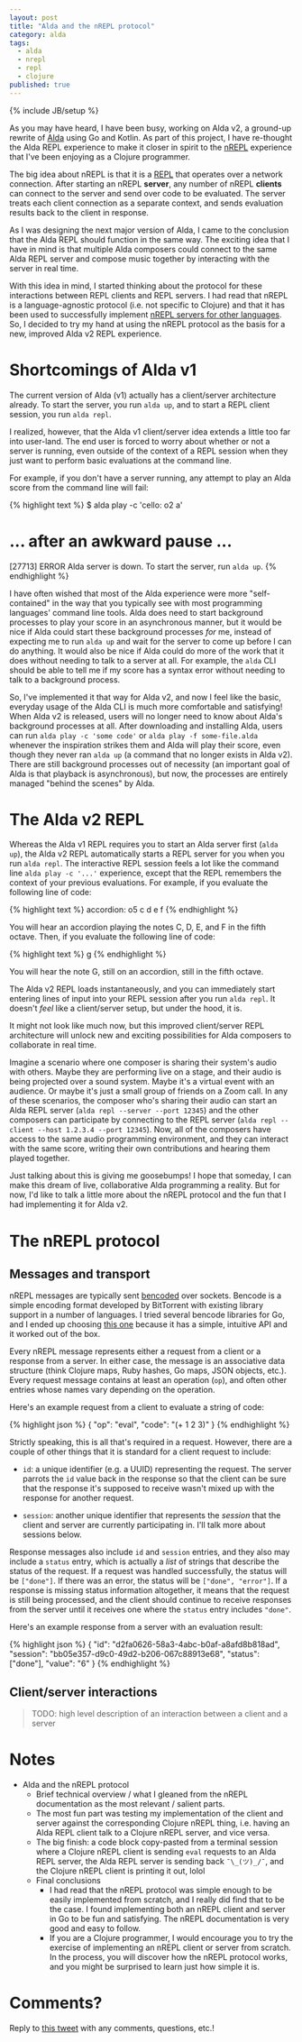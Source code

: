 ```yaml
---
layout: post
title: "Alda and the nREPL protocol"
category: alda
tags:
  - alda
  - nrepl
  - repl
  - clojure
published: true
---
```


{% include JB/setup %}

As you may have heard, I have been busy, working on Alda v2, a ground-up rewrite
of [Alda][alda-website] using Go and Kotlin. As part of this project, I have
re-thought the Alda REPL experience to make it closer in spirit to the
[nREPL][nrepl] experience that I've been enjoying as a Clojure programmer.

The big idea about nREPL is that it is a [REPL][repl] that operates over a
network connection. After starting an nREPL **server**, any number of nREPL
**clients** can connect to the server and send over code to be evaluated. The
server treats each client connection as a separate context, and sends evaluation
results back to the client in response.

As I was designing the next major version of Alda, I came to the conclusion that
the Alda REPL should function in the same way. The exciting idea that I have in
mind is that multiple Alda composers could connect to the same Alda REPL server
and compose music together by interacting with the server in real time.

With this idea in mind, I started thinking about the protocol for these
interactions between REPL clients and REPL servers. I had read that nREPL is a
language-agnostic protocol (i.e. not specific to Clojure) and that it has been
used to successfully implement [nREPL servers for other
languages][nrepl-beyond-clojure]. So, I decided to try my hand at using the
nREPL protocol as the basis for a new, improved Alda v2 REPL experience.

# Shortcomings of Alda v1

The current version of Alda (v1) actually has a client/server architecture
already. To start the server, you run `alda up`, and to start a REPL client
session, you run `alda repl`.

I realized, however, that the Alda v1 client/server idea extends a little too
far into user-land. The end user is forced to worry about whether or not a
server is running, even outside of the context of a REPL session when they just
want to perform basic evaluations at the command line.

For example, if you don't have a server running, any attempt to play an Alda
score from the command line will fail:

{% highlight text %}
$ alda play -c 'cello: o2 a'
# ... after an awkward pause ...
[27713] ERROR Alda server is down. To start the server, run `alda up`.
{% endhighlight %}

I have often wished that most of the Alda experience were more "self-contained"
in the way that you typically see with most programming languages' command line
tools. Alda does need to start background processes to play your score in an
asynchronous manner, but it would be nice if Alda could start these background
processes _for_ me, instead of expecting me to run `alda up` and wait for the
server to come up before I can do anything. It would also be nice if Alda could
do more of the work that it does without needing to talk to a server at all. For
example, the `alda` CLI should be able to tell me if my score has a syntax error
without needing to talk to a background process.

So, I've implemented it that way for Alda v2, and now I feel like the basic,
everyday usage of the Alda CLI is much more comfortable and satisfying! When
Alda v2 is released, users will no longer need to know about Alda's background
processes at all. After downloading and installing Alda, users can run `alda
play -c 'some code'` or `alda play -f some-file.alda` whenever the inspiration
strikes them and Alda will play their score, even though they never ran `alda
up` (a command that no longer exists in Alda v2). There are still background
processes out of necessity (an important goal of Alda is that playback is
asynchronous), but now, the processes are entirely managed "behind the scenes"
by Alda.

# The Alda v2 REPL

Whereas the Alda v1 REPL requires you to start an Alda server first (`alda up`),
the Alda v2 REPL automatically starts a REPL server for you when you run `alda
repl`. The interactive REPL session feels a lot like the command line `alda play
-c '...'` experience, except that the REPL remembers the context of your
previous evaluations. For example, if you evaluate the following line of code:

{% highlight text %}
accordion: o5 c d e f
{% endhighlight %}

You will hear an accordion playing the notes C, D, E, and F in the fifth octave.
Then, if you evaluate the following line of code:

{% highlight text %}
g
{% endhighlight %}

You will hear the note G, still on an accordion, still in the fifth octave.

The Alda v2 REPL loads instantaneously, and you can immediately start entering
lines of input into your REPL session after you run `alda repl`. It doesn't
_feel_ like a client/server setup, but under the hood, it is.

It might not look like much now, but this improved client/server REPL
architecture will unlock new and exciting possibilities for Alda composers to
collaborate in real time.

Imagine a scenario where one composer is sharing their system's audio with
others. Maybe they are performing live on a stage, and their audio is being
projected over a sound system. Maybe it's a virtual event with an audience.  Or
maybe it's just a small group of friends on a Zoom call. In any of these
scenarios, the composer who's sharing their audio can start an Alda REPL server
(`alda repl --server --port 12345`) and the other composers can participate by
connecting to the REPL server (`alda repl --client --host 1.2.3.4 --port
12345`). Now, all of the composers have access to the same audio programming
environment, and they can interact with the same score, writing their own
contributions and hearing them played together.

Just talking about this is giving me goosebumps! I hope that someday, I can make
this dream of live, collaborative Alda programming a reality. But for now, I'd
like to talk a little more about the nREPL protocol and the fun that I had
implementing it for Alda v2.

# The nREPL protocol

## Messages and transport

nREPL messages are typically sent [bencoded][bencode] over sockets. Bencode is a
simple encoding format developed by BitTorrent with existing library support in
a number of languages. I tried several bencode libraries for Go, and I ended up
choosing [this one][bencode-go] because it has a simple, intuitive API and it
worked out of the box.

Every nREPL message represents either a request from a client or a response from
a server. In either case, the message is an associative data structure (think
Clojure maps, Ruby hashes, Go maps, JSON objects, etc.). Every request message
contains at least an operation (`op`), and often other entries whose names vary
depending on the operation.

Here's an example request from a client to evaluate a string of code:

{% highlight json %}
{
  "op": "eval",
  "code": "(+ 1 2 3)"
}
{% endhighlight %}

Strictly speaking, this is all that's required in a request. However, there are
a couple of other things that it is standard for a client request to include:

* `id`: a unique identifier (e.g. a UUID) representing the request. The server
  parrots the `id` value back in the response so that the client can be sure
  that the response it's supposed to receive wasn't mixed up with the response
  for another request.

* `session`: another unique identifier that represents the _session_ that the
  client and server are currently participating in. I'll talk more about
  sessions below.

Response messages also include `id` and `session` entries, and they also may
include a `status` entry, which is actually a _list_ of strings that describe
the status of the request. If a request was handled successfully, the status
will be `["done"]`. If there was an error, the status will be `["done",
"error"]`. If a response is missing status information altogether, it means that
the request is still being processed, and the client should continue to receive
responses from the server until it receives one where the `status` entry
includes `"done"`.

Here's an example response from a server with an evaluation result:

{% highlight json %}
{
  "id": "d2fa0626-58a3-4abc-b0af-a8afd8b818ad",
  "session": "bb05e357-d9c0-49d2-b206-067c88913e68",
  "status": ["done"],
  "value": "6"
}
{% endhighlight %}

## Client/server interactions

> TODO: high level description of an interaction between a client and a server

# Notes

* Alda and the nREPL protocol
  * Brief technical overview / what I gleaned from the nREPL documentation as
    the most relevant / salient parts.
  * The most fun part was testing my implementation of the client and server
    against the corresponding Clojure nREPL thing, i.e. having an Alda REPL
    client talk to a Clojure nREPL server, and vice versa.
  * The big finish: a code block copy-pasted from a terminal session where a
    Clojure nREPL client is sending `eval` requests to an Alda REPL server,
    the Alda REPL server is sending back `¯\_(ツ)_/¯`, and the Clojure nREPL
    client is printing it out, lolol
  * Final conclusions
    * I had read that the nREPL protocol was simple enough to be easily
      implemented from scratch, and I really did find that to be the case. I
      found implementing both an nREPL client and server in Go to be fun and
      satisfying. The nREPL documentation is very good and easy to follow.
    * If you are a Clojure programmer, I would encourage you to try the
      exercise of implementing an nREPL client or server from scratch. In the
      process, you will discover how the nREPL protocol works, and you might be
      surprised to learn just how simple it is.

# Comments?

Reply to [this tweet][tweet] with any comments, questions, etc.!

[tweet]: https://twitter.com/dave_yarwood/status/FIXME

[alda-website]: https://alda.io
[nrepl]: https://nrepl.org
[repl]: https://en.wikipedia.org/wiki/Read%E2%80%93eval%E2%80%93print_loop
[nrepl-beyond-clojure]: https://nrepl.org/nrepl/0.8/beyond_clojure.html
[bencode]: https://wiki.theory.org/index.php/BitTorrentSpecification#Bencoding
[bencode-go]: https://github.com/jackpal/bencode-go
